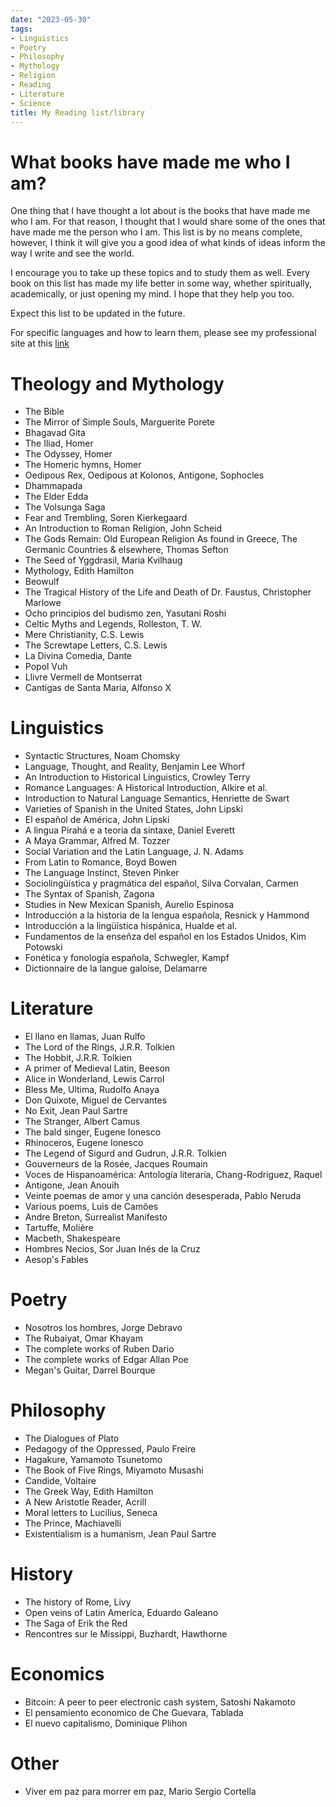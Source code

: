 ```yaml
---
date: "2023-05-30"
tags:
- Linguistics
- Poetry
- Philosophy
- Mythology
- Religion
- Reading
- Literature
- Science
title: My Reading list/library
---
```


# What books have made me who I am?

One thing that I have thought a lot about is the books that have made me who I am. For that reason, I thought that I would share some of the ones that have made me the person who I am. This list is by no means complete, however, I think it will give you a good idea of what kinds of ideas inform the way I write and see the world. 

I encourage you to take up these topics and to study them as well. Every book on this list has made my life better in some way, whether spiritually, academically, or just opening my mind. I hope that they help you too. 

Expect this list to be updated in the future. 
  
For specific languages and how to learn them, please see my professional site at this [link](https://samellinguista.netlify.app/resources/)

# Theology and Mythology
- The Bible
- The Mirror of Simple Souls, Marguerite Porete
- Bhagavad Gita
- The Iliad, Homer
- The Odyssey, Homer
- The Homeric hymns, Homer
- Oedipous Rex, Oedipous at Kolonos, Antigone, Sophocles
- Dhammapada
- The Elder Edda
- The Volsunga Saga
- Fear and Trembling, Soren Kierkegaard
- An Introduction to Roman Religion, John Scheid
- The Gods Remain: Old European Religion As found in Greece, The Germanic Countries & elsewhere, Thomas Sefton
- The Seed of Yggdrasil, Maria Kvilhaug
- Mythology, Edith Hamilton
- Beowulf
- The Tragical History of the Life and Death of Dr. Faustus, Christopher Marlowe
- Ocho principios del budismo zen, Yasutani Roshi
- Celtic Myths and Legends, Rolleston, T. W. 
- Mere Christianity, C.S. Lewis
- The Screwtape Letters, C.S. Lewis
- La Divina Comedia, Dante
- Popol Vuh
- Llivre Vermell de Montserrat
- Cantigas de Santa Maria, Alfonso X


# Linguistics
- Syntactic Structures, Noam Chomsky
- Language, Thought, and Reality, Benjamin Lee Whorf
- An Introduction to Historical Linguistics, Crowley Terry
- Romance Languages: A Historical Introduction, Alkire et al.
- Introduction to Natural Language Semantics, Henriette de Swart
- Varieties of Spanish in the United States, John Lipski
- El español de América, John Lipski
- A lingua Pirahá e a teoria da sintaxe, Daniel Everett
- A Maya Grammar, Alfred M. Tozzer
- Social Variation and the Latin Language, J. N. Adams
- From Latin to Romance, Boyd Bowen
- The Language Instinct, Steven Pinker
- Sociolingüística y pragmática del español, Silva Corvalan, Carmen
- The Syntax of Spanish, Zagona
- Studies in New Mexican Spanish, Aurelio Espinosa
- Introducción a la historia de la lengua española, Resnick y Hammond
- Introducción a la lingüística hispánica, Hualde et al.
- Fundamentos de la enseñza del español en los Estados Unidos, Kim Potowski
- Fonética y fonología española, Schwegler, Kampf
- Dictionnaire de la langue galoise, Delamarre


# Literature
- El llano en llamas, Juan Rulfo
- The Lord of the Rings, J.R.R. Tolkien
- The Hobbit, J.R.R. Tolkien
- A primer of Medieval Latin, Beeson
- Alice in Wonderland, Lewis Carrol
- Bless Me, Ultima, Rudolfo Anaya
- Don Quixote, Miguel de Cervantes
- No Exit, Jean Paul Sartre
- The Stranger, Albert Camus
- The bald singer, Eugene Ionesco
- Rhinoceros, Eugene Ionesco
- The Legend of Sigurd and Gudrun, J.R.R. Tolkien
- Gouverneurs de la Rosée, Jacques Roumain
- Voces de Hispanoamérica: Antología literaria, Chang-Rodriguez, Raquel
- Antigone, Jean Anouih
- Veinte poemas de amor y una canción desesperada, Pablo Neruda
- Various poems, Luis de Camões
- Andre Breton, Surrealist Manifesto
- Tartuffe, Molière
- Macbeth, Shakespeare
- Hombres Necios, Sor Juan Inés de la Cruz
- Aesop's Fables

# Poetry 
- Nosotros los hombres, Jorge Debravo
- The Rubaiyat, Omar Khayam
- The complete works of Ruben Dario
- The complete works of Edgar Allan Poe
- Megan's Guitar, Darrel Bourque

# Philosophy
- The Dialogues of Plato
- Pedagogy of the Oppressed, Paulo Freire
- Hagakure, Yamamoto Tsunetomo
- The Book of Five Rings, Miyamoto Musashi
- Candide, Voltaire
- The Greek Way, Edith Hamilton
- A New Aristotle Reader, Acrill
- Moral letters to Lucilius, Seneca
- The Prince, Machiavelli
- Existentialism is a humanism, Jean Paul Sartre

# History
- The history of Rome, Livy
- Open veins of Latin America, Eduardo Galeano
- The Saga of Erik the Red
- Rencontres sur le Missippi, Buzhardt, Hawthorne

# Economics
- Bitcoin: A peer to peer electronic cash system, Satoshi Nakamoto
- El pensamiento economico de Che Guevara, Tablada
- El nuevo capitalismo, Dominique Plihon

# Other
- Viver em paz para morrer em paz, Mario Sergio Cortella